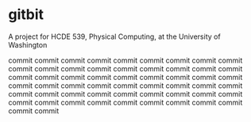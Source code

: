 # gitbit
A project for HCDE 539, Physical Computing, at the University of Washington

commit
commit
commit
commit
commit
commit
commit
commit
commit
commit
commit
commit
commit
commit
commit
commit
commit
commit
commit
commit
commit
commit
commit
commit
commit
commit
commit
commit
commit
commit
commit
commit
commit
commit
commit
commit
commit
commit
commit
commit
commit
commit
commit
commit
commit
commit
commit
commit
commit
commit
commit
commit
commit
commit
commit
commit
